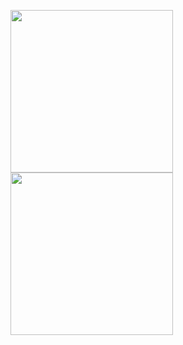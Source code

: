 
<img src="https://github.com/yasharpm/TwitterImagePicker/raw/master/single.gif" width="260px"/><img src="https://github.com/yasharpm/TwitterImagePicker/raw/master/multiple.gif" width="260px"/>

